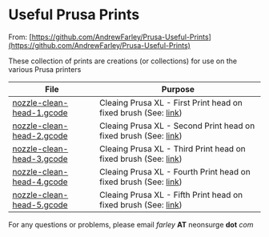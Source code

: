 # Useful Prusa Prints
From: [https://github.com/AndrewFarley/Prusa-Useful-Prints](https://github.com/AndrewFarley/Prusa-Useful-Prints)

These collection of prints are creations (or collections) for use on the various Prusa printers

| File | Purpose |
|----------|----------|
| [nozzle-clean-head-1.gcode](./nozzle-clean-head-1.gcode)  | Cleaing Prusa XL - First Print head on fixed brush (See: [link](https://www.printables.com/model/748775-xl-front-mount-nozzle-brush-using-voron-fysetc-bru)) |
| [nozzle-clean-head-2.gcode](./nozzle-clean-head-1.gcode)  | Cleaing Prusa XL - Second Print head on fixed brush (See: [link](https://www.printables.com/model/748775-xl-front-mount-nozzle-brush-using-voron-fysetc-bru)) |
| [nozzle-clean-head-3.gcode](./nozzle-clean-head-1.gcode)  | Cleaing Prusa XL - Third Print head on fixed brush (See: [link](https://www.printables.com/model/748775-xl-front-mount-nozzle-brush-using-voron-fysetc-bru)) |
| [nozzle-clean-head-4.gcode](./nozzle-clean-head-1.gcode)  | Cleaing Prusa XL - Fourth Print head on fixed brush (See: [link](https://www.printables.com/model/748775-xl-front-mount-nozzle-brush-using-voron-fysetc-bru)) |
| [nozzle-clean-head-5.gcode](./nozzle-clean-head-1.gcode)  | Cleaing Prusa XL - Fifth Print head on fixed brush (See: [link](https://www.printables.com/model/748775-xl-front-mount-nozzle-brush-using-voron-fysetc-bru)) |

For any questions or problems, please email _farley_ **AT** neonsurge __dot__ *com*